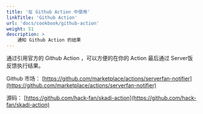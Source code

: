 ```yaml
---
title: '在 Github Action 中使用'
linkTitle: 'Github Action'
url: 'docs/cookbook/github-action'
weight: 51
description: >
    通知 Github Action 的结果
---
```


通过引用官方的 Github Action ，可以方便的在你的 Action 最后通过 Server饭 反馈执行结果。

Github 市场： [https://github.com/marketplace/actions/serverfan-notifier](https://github.com/marketplace/actions/serverfan-notifier)

源码： [https://github.com/hack-fan/skadi-action](https://github.com/hack-fan/skadi-action)

